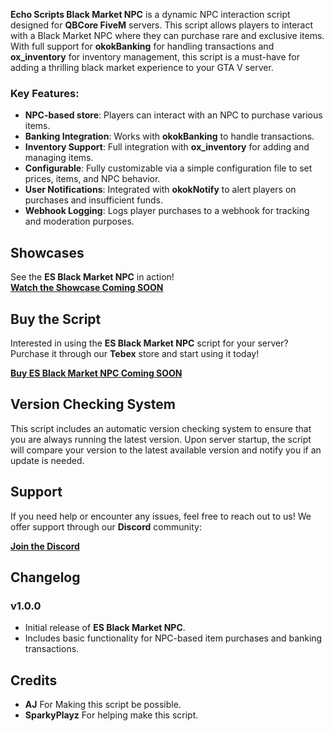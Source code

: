 **Echo Scripts Black Market NPC** is a dynamic NPC interaction script designed for **QBCore FiveM** servers. This script allows players to interact with a Black Market NPC where they can purchase rare and exclusive items. With full support for **okokBanking** for handling transactions and **ox_inventory** for inventory management, this script is a must-have for adding a thrilling black market experience to your GTA V server.

### Key Features:
- **NPC-based store**: Players can interact with an NPC to purchase various items.
- **Banking Integration**: Works with **okokBanking** to handle transactions.
- **Inventory Support**: Full integration with **ox_inventory** for adding and managing items.
- **Configurable**: Fully customizable via a simple configuration file to set prices, items, and NPC behavior.
- **User Notifications**: Integrated with **okokNotify** to alert players on purchases and insufficient funds.
- **Webhook Logging**: Logs player purchases to a webhook for tracking and moderation purposes.

## Showcases

See the **ES Black Market NPC** in action!  
[**Watch the Showcase Coming SOON**](Link)  

## Buy the Script

Interested in using the **ES Black Market NPC** script for your server? Purchase it through our **Tebex** store and start using it today!

[**Buy ES Black Market NPC Coming SOON**](Link)  

## Version Checking System

This script includes an automatic version checking system to ensure that you are always running the latest version. Upon server startup, the script will compare your version to the latest available version and notify you if an update is needed.

## Support

If you need help or encounter any issues, feel free to reach out to us! We offer support through our **Discord** community:

[**Join the Discord**](https://discord.gg/ssvepDTQ8h)

## Changelog

### v1.0.0
- Initial release of **ES Black Market NPC**.
- Includes basic functionality for NPC-based item purchases and banking transactions.

## Credits

- **AJ** For Making this script be possible.
- **SparkyPlayz** For helping make this script.

